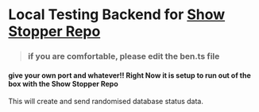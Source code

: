 # Local Testing Backend for [Show Stopper Repo](https://github.com/havisVh/showStopper)


> ### if you are comfortable, please edit the ben.ts file
#### give your own port and whatever!! Right Now it is setup to run out of the box with the Show Stopper Repo

This will create and send randomised database status data.


